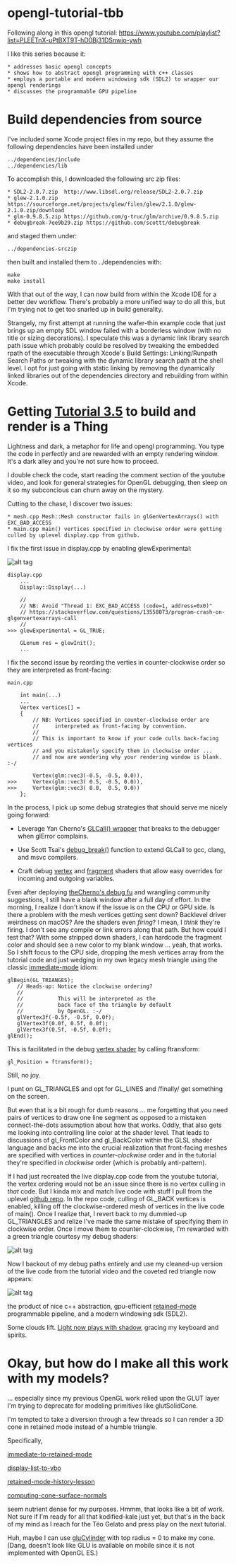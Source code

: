 # opengl-tutorial-tbb

Following along in this opengl tutorial: https://www.youtube.com/playlist?list=PLEETnX-uPtBXT9T-hD0Bj31DSnwio-ywh

I like this series because it:

	* addresses basic opengl concepts
	* shows how to abstract opengl programming with c++ classes
	* employs a portable and modern windowing sdk (SDL2) to wrapper our opengl renderings
	* discusses the programmable GPU pipeline

# Build dependencies from source

I've included some Xcode project files in my repo, but they assume the following dependencies have been installed under

	../dependencies/include
	../dependencies/lib

To accomplish this, I downloaded the following src zip files:

	* SDL2-2.0.7.zip  http://www.libsdl.org/release/SDL2-2.0.7.zip
	* glew-2.1.0.zip  https://sourceforge.net/projects/glew/files/glew/2.1.0/glew-2.1.0.zip/download
	* glm-0.9.8.5.zip https://github.com/g-truc/glm/archive/0.9.8.5.zip
	* debugbreak-7ee9b29.zip https://github.com/scottt/debugbreak

and staged them under:

	../dependencies-srczip

then built and installed them to ../dependencies with:

	make
	make install

With that out of the way, I can now build from within the Xcode IDE for a better dev workflow.  There's probably a more unified way to do all this, but I'm trying not to get too snarled up in build generality.

Strangely, my first attempt at running the wafer-thin example code that just brings up an empty SDL window failed with a borderless window (with no title or sizing decorations).  I speculate this was a dynamic link library search path issue which probably could be resolved by tweaking the embedded rpath of the executable through Xcode's Build Settings: Linking/Runpath Search Paths or tweaking with the dynamic library search path at the shell level.  I opt for just going with static linking by removing the dynamically linked libraries out of the dependencies directory and rebuilding from within Xcode.

# Getting [Tutorial 3.5](https://www.youtube.com/watch?v=0jML5fMBDGg) to build and render is a Thing

Lightness and dark, a metaphor for life and opengl programming.  You type the code in perfectly and are rewarded with an empty rendering window.  It's a dark alley and you're not sure how to proceed.

I double check the code, start reading the comment section of the youtube video, and look for general strategies for OpenGL debugging, then sleep on it so my subconcious can churn away on the mystery.

Cutting to the chase, I discover two issues:

	* mesh.cpp Mesh::Mesh constructor fails in glGenVertexArrays() with EXC_BAD_ACCESS
	* main.cpp main() vertices specified in clockwise order were getting culled by uplevel display.cpp from github.

I fix the first issue in display.cpp by enabling glewExperimental:

![alt tag](img/tutorial-3.5-rtbreak.png)

```
display.cpp
    ...
    Display::Display(...)

    //
    // NB: Avoid "Thread 1: EXC_BAD_ACCESS (code=1, address=0x0)"
    // https://stackoverflow.com/questions/13558073/program-crash-on-glgenvertexarrays-call
    //
>>> glewExperimental = GL_TRUE;
    
    GLenum res = glewInit();
    ...
```

I fix the second issue by reording the verties in counter-clockwise order so they are interpreted as front-facing:

```
main.cpp

    int main(...)
    ...
    Vertex vertices[] =
    {
        // NB: Vertices specified in counter-clockwise order are
        //     interpreted as front-facing by convention.
        //
        // This is important to know if your code culls back-facing vertices
        // and you mistakenly specify them in clockwise order ...
        // and now are wondering why your rendering window is blank. :-/

        Vertex(glm::vec3(-0.5, -0.5, 0.0)),
>>>     Vertex(glm::vec3( 0.5, -0.5, 0.0)),
>>>     Vertex(glm::vec3( 0.0,  0.5, 0.0))
    };
```

In the process, I pick up some debug strategies that should serve me nicely going forward:

* Leverage Yan Cherno's [GLCall() wrapper](https://github.com/zenglenn42/opengl-tutorial-tbb/blob/master/opengl-tutorial-tbb/gldebug.h) that breaks to the debugger when glError complains.

* Use Scott Tsai's [debug_break()](https://github.com/scottt/debugbreak) function to extend GLCall to gcc, clang, and msvc compilers.

* Craft debug [vertex](https://github.com/zenglenn42/opengl-tutorial-tbb/blob/master/Resources/debugShader.vs) and [fragment](https://github.com/zenglenn42/opengl-tutorial-tbb/blob/master/Resources/debugShader.fs) shaders that allow easy overrides for incoming and outgoing variables.

Even after deploying [theCherno's debug fu](https://www.youtube.com/watch?v=FBbPWSOQ0-w&index=10&list=PLlrATfBNZ98foTJPJ_Ev03o2oq3-GGOS2) and wrangling community suggestions, I still have a blank window after a full day of effort.  In the morning, I realize I don't know if the issue is on the CPU or GPU side.  Is there a problem with the mesh vertices getting sent down?  Backlevel driver weirdness on macOS?  Are the shaders even *firing*?  I mean, I *think* they're firing.  I don't see any compile or link errors along that path.  But how could I test that?  With some stripped down shaders, I can hardcode the fragment color and should see a new color to my blank window ... yeah, that works.  So I shift focus to the CPU side, dropping the mesh vertices array from the tutorial code and just wedging in my own legacy mesh triangle using the classic [immediate-mode](https://stackoverflow.com/questions/6733934/what-does-immediate-mode-mean-in-opengl) idiom:

```
glBegin(GL_TRIANGES);
   // Heads-up: Notice the clockwise ordering?
   //
   //           This will be interpreted as the 
   //           back face of the triangle by default
   //           by OpenGL. :-/
   glVertex3f(-0.5f, -0.5f, 0.0f); 
   glVertex3f(0.0f, 0.5f, 0.0f); 
   glVertex3f(0.5f, -0.5f, 0.0f);
glEnd();
```

This is facilitated in the debug [vertex shader](https://github.com/zenglenn42/opengl-tutorial-tbb/blob/master/Resources/debugShader.vs#L11) by calling ftransform:

```
gl_Position = ftransform();
```

Still, no joy.

I punt on GL_TRIANGLES and opt for GL_LINES and /finally/ get something on the screen.  

But even that is a bit rough for dumb reasons ... me forgetting that you need pairs of vertices to draw one line segment as opposed to a mistaken connect-the-dots assumption about how that works.  Oddly, that also gets me looking into controlling line color at the shader level.  That leads to discussions of gl_FrontColor and gl_BackColor within the GLSL shader language and backs me into the crucial realization that front-facing meshes are specified with vertices in *counter-clockwise* order and in the tutorial they're specified in *clockwise* order (which is probably anti-pattern).

If I had just recreated the live display.cpp code from the youtube tutorial, the vertex ordering would not be an issue since there is no vertex culling in *that* code. But I kinda mix and match live code with stuff I pull from the uplevel [github repo](https://github.com/BennyQBD/ModernOpenGLTutorial/blob/master/display.cpp#L29).  In the repo code, culling of GL_BACK vertices is enabled, killing off the clockwise-ordered mesh of vertices in the live code of main().  Once I realize that, I revert back to my dummied-up GL_TRIANGLES and relize I've made the same mistake of specifying them in clockwise order.  Once I move them to counter-clockwise, I'm rewarded with a green triangle courtesy my debug shaders:

![alt tag](img/tutorial-3.5-gldebug.png)

Now I backout of my debug paths entirely and use my cleaned-up version of the live code from the tutorial video and the coveted red triangle now appears:

![alt tag](img/tutorial-3.5-red.png)

the product of nice c++ abstraction, gpu-efficient [retained-mode](https://stackoverflow.com/questions/6733934/what-does-immediate-mode-mean-in-opengl) programmable pipeline, and a modern windowing sdk (SDL2).

Some clouds lift. [Light now plays with shadow](http://glslsandbox.com/e#44945.0), gracing my keyboard and spirits.

# Okay, but how do I make all this work with my models?

... especially since my previous OpenGL work relied upon the GLUT layer I'm trying to deprecate for modeling primitives like glutSolidCone.

I'm tempted to take a diversion through a few threads so I can render a 3D cone in retained mode instead of a humble triangle.

Specifically,

[immediate-to-retained-mode](https://stackoverflow.com/questions/6733934/what-does-immediate-mode-mean-in-opengl)

[display-list-to-vbo](https://stackoverflow.com/questions/26189645/opengl-convert-from-displaylist-to-use-vbo)

[retained-mode-history-lesson](https://stackoverflow.com/questions/21652546/what-is-the-role-of-glbindvertexarrays-vs-glbindbuffer-and-what-is-their-relatio)

[computing-cone-surface-normals](https://stackoverflow.com/questions/19245363/opengl-glut-surface-normals-of-cone)

seem nutrient dense for my purposes.  Hmmm, that looks like a bit of work. Not sure if I'm ready for all that kodified-kale just yet, but that's in the back of my mind as I reach for the Téo Gelato and press play on the next tutorial.

Huh, maybe I can use [gluCylinder](http://pyopengl.sourceforge.net/documentation/manual-3.0/gluCylinder.html) with top radius = 0 to make my cone. (Dang, doesn't look like GLU is available on mobile since it is not implemented with OpenGL ES.)
